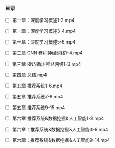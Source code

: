 ### 目录

- [ ] 第一章：深度学习概述1-2.mp4
- [ ] 第一章：深度学习概述3-4.mp4
- [ ] 第一章：深度学习概述5-6.mp4
- [ ] 第二章 CNN 卷积神经网络1-4.mp4
- [ ] 第三章 RNN循环神经网络1-3.mp4
- [ ] 第四章 总结.mp4
- [ ] 第五章 推荐系统1-6.mp4
- [ ] 第五章 推荐系统7-8.mp4
- [ ] 第五章 推荐系统9-15.mp4
- [ ] 第六章 推荐系统&数据挖掘&人工智能1-2.mp4
- [ ] 第六章：推荐系统&数据挖掘&人工智能3-8.mp4
- [ ] 第六章：推荐系统&数据挖掘&人工智能9-14.mp4

